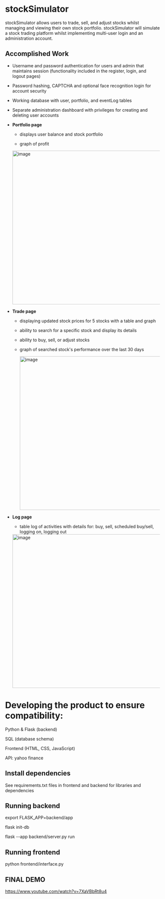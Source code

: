 # stockSimulator
stockSimulator allows users to trade, sell, and adjust stocks whilst managing and viewing their own stock portfolio. stockSimulator will simulate a stock trading platform whilst implementing multi-user login and an administration account.

## Accomplished Work
- Username and password authentication for users and admin that maintains session (functionality included in the register, login, and logout pages)​

- Password hashing, CAPTCHA and optional face recognition login for account security​

- Working database with user, portfolio, and eventLog tables​

- Separate administration dashboard with privileges for creating and deleting user accounts

- <b>Portfolio page ​</b>

    - displays user balance and stock portfolio

    - graph of profit
 
    <img width="500" alt="image" src="https://github.com/user-attachments/assets/23a67ab7-949f-4f85-b07e-39de830b3794">


- <b>Trade page </b>

  - displaying updated stock prices for 5 stocks with a table and graph​

  - ability to search for a specific stock and display its details​

  - ability to buy, sell, or adjust stock​s

  - graph of searched stock's performance over the last 30 days

    <img width="500" alt="image" src="https://github.com/user-attachments/assets/6ad5f019-9578-44bd-90f1-19cce35e7d58">


- <b>Log page​ </b>

    - table log of activities with details for: buy, sell, scheduled buy/sell, logging on, logging out
  
 
     <img width="500" alt="image" src="https://github.com/user-attachments/assets/9ba34ec8-1c27-4211-a442-a97ee9137d05">

 
# Developing the product to ensure compatibility:​

Python & Flask (backend)​

SQL (database schema)​

Frontend (HTML, CSS, JavaScript)​

API: yahoo finance
## Install dependencies

See requirements.txt files in frontend and backend for libraries and dependencies


## Running backend
export FLASK_APP=backend/app

flask init-db

flask --app backend/server.py run

## Running frontend
python frontend/interface.py

## FINAL DEMO
https://www.youtube.com/watch?v=7XaVBbRt8u4 
